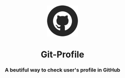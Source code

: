 <p align="center">
  <img src="./docs/git-profile-logo.svg" alt="GitHub Profile Logo" width="100" />
  <h1 align="center"> Git-Profile </h1>
  <h3 align="center"> A beutiful way to check user's profile in GitHub </h3>
</p>
